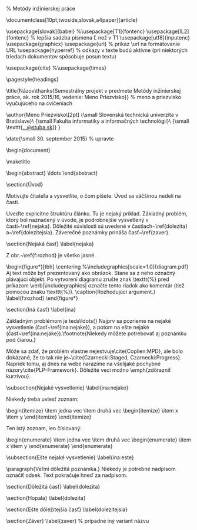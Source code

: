 % Metódy inžinierskej práce

\documentclass[10pt,twoside,slovak,a4paper]{article}

\usepackage[slovak]{babel}
%\usepackage[T1]{fontenc}
\usepackage[IL2]{fontenc} % lepšia sadzba písmena Ľ než v T1
\usepackage[utf8]{inputenc}
\usepackage{graphicx}
\usepackage{url} % príkaz \url na formátovanie URL
\usepackage{hyperref} % odkazy v texte budú aktívne (pri niektorých triedach dokumentov spôsobuje posun textu)

\usepackage{cite}
%\usepackage{times}

\pagestyle{headings}

\title{Názov\thanks{Semestrálny projekt v predmete Metódy inžinierskej práce, ak. rok 2015/16, vedenie: Meno Priezvisko}} % meno a priezvisko vyučujúceho na cvičeniach

\author{Meno Priezvisko\\[2pt]
	{\small Slovenská technická univerzita v Bratislave}\\
	{\small Fakulta informatiky a informačných technológií}\\
	{\small \texttt{...@stuba.sk}}
	}

\date{\small 30. september 2015} % upravte



\begin{document}

\maketitle

\begin{abstract}
\ldots
\end{abstract}



\section{Úvod}

Motivujte čitateľa a vysvetlite, o čom píšete. Úvod sa väčšinou nedelí na časti.

Uveďte explicitne štruktúru článku. Tu je nejaký príklad.
Základný problém, ktorý bol naznačený v úvode, je podrobnejšie vysvetlený v časti~\ref{nejaka}.
Dôležité súvislosti sú uvedené v častiach~\ref{dolezita} a~\ref{dolezitejsia}.
Záverečné poznámky prináša časť~\ref{zaver}.



\section{Nejaká časť} \label{nejaka}

Z obr.~\ref{f:rozhod} je všetko jasné. 

\begin{figure*}[tbh]
\centering
%\includegraphics[scale=1.0]{diagram.pdf}
Aj text môže byť prezentovaný ako obrázok. Stane sa z neho označný plávajúci objekt. Po vytvorení diagramu zrušte znak \texttt{\%} pred príkazom \verb|\includegraphics| označte tento riadok ako komentár (tiež pomocou znaku \texttt{\%}).
\caption{Rozhodujúci argument.}
\label{f:rozhod}
\end{figure*}



\section{Iná časť} \label{ina}

Základným problémom je teda\ldots{} Najprv sa pozrieme na nejaké vysvetlenie (časť~\ref{ina:nejake}), a potom na ešte nejaké (časť~\ref{ina:nejake}).\footnote{Niekedy môžete potrebovať aj poznámku pod čiarou.}

Môže sa zdať, že problém vlastne nejestvuje\cite{Coplien:MPD}, ale bolo dokázané, že to tak nie je~\cite{Czarnecki:Staged, Czarnecki:Progress}. Napriek tomu, aj dnes na webe narazíme na všelijaké pochybné názory\cite{PLP-Framework}. Dôležité veci možno \emph{zdôrazniť kurzívou}.


\subsection{Nejaké vysvetlenie} \label{ina:nejake}

Niekedy treba uviesť zoznam:

\begin{itemize}
\item jedna vec
\item druhá vec
	\begin{itemize}
	\item x
	\item y
	\end{itemize}
\end{itemize}

Ten istý zoznam, len číslovaný:

\begin{enumerate}
\item jedna vec
\item druhá vec
	\begin{enumerate}
	\item x
	\item y
	\end{enumerate}
\end{enumerate}


\subsection{Ešte nejaké vysvetlenie} \label{ina:este}

\paragraph{Veľmi dôležitá poznámka.}
Niekedy je potrebné nadpisom označiť odsek. Text pokračuje hneď za nadpisom.



\section{Dôležitá časť} \label{dolezita}

\section{Hopala} \label{dolezita}


\section{Ešte dôležitejšia časť} \label{dolezitejsia}




\section{Záver} \label{zaver} % prípadne iný variant názvu

